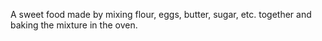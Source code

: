 A sweet food made by mixing flour, eggs, butter, sugar, etc. together and baking the mixture in the oven.